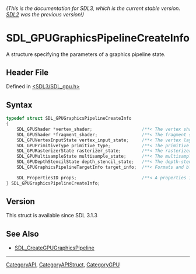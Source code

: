 ###### (This is the documentation for SDL3, which is the current stable version. [SDL2](https://wiki.libsdl.org/SDL2/) was the previous version!)
# SDL_GPUGraphicsPipelineCreateInfo

A structure specifying the parameters of a graphics pipeline state.

## Header File

Defined in [<SDL3/SDL_gpu.h>](https://github.com/libsdl-org/SDL/blob/main/include/SDL3/SDL_gpu.h)

## Syntax

```c
typedef struct SDL_GPUGraphicsPipelineCreateInfo
{
    SDL_GPUShader *vertex_shader;                   /**< The vertex shader used by the graphics pipeline. */
    SDL_GPUShader *fragment_shader;                 /**< The fragment shader used by the graphics pipeline. */
    SDL_GPUVertexInputState vertex_input_state;     /**< The vertex layout of the graphics pipeline. */
    SDL_GPUPrimitiveType primitive_type;            /**< The primitive topology of the graphics pipeline. */
    SDL_GPURasterizerState rasterizer_state;        /**< The rasterizer state of the graphics pipeline. */
    SDL_GPUMultisampleState multisample_state;      /**< The multisample state of the graphics pipeline. */
    SDL_GPUDepthStencilState depth_stencil_state;   /**< The depth-stencil state of the graphics pipeline. */
    SDL_GPUGraphicsPipelineTargetInfo target_info;  /**< Formats and blend modes for the render targets of the graphics pipeline. */

    SDL_PropertiesID props;                         /**< A properties ID for extensions. Should be 0 if no extensions are needed. */
} SDL_GPUGraphicsPipelineCreateInfo;
```

## Version

This struct is available since SDL 3.1.3

## See Also

- [SDL_CreateGPUGraphicsPipeline](SDL_CreateGPUGraphicsPipeline)

----
[CategoryAPI](CategoryAPI), [CategoryAPIStruct](CategoryAPIStruct), [CategoryGPU](CategoryGPU)

